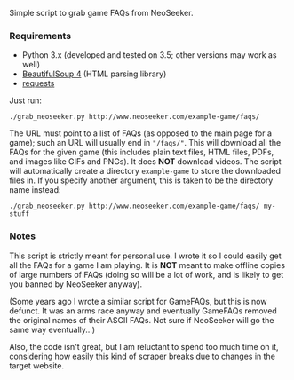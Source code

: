 Simple script to grab game FAQs from NeoSeeker.

### Requirements

* Python 3.x (developed and tested on 3.5; other versions may work as
  well)
* [BeautifulSoup 4](https://www.crummy.com/software/BeautifulSoup/bs4/)
  (HTML parsing library)
* [requests](http://docs.python-requests.org/en/master/)

Just run:

```
./grab_neoseeker.py http://www.neoseeker.com/example-game/faqs/
```

The URL must point to a list of FAQs (as opposed to the main page for a
game); such an URL will usually end in `"/faqs/"`. This will download all the FAQs
for the given game (this includes plain text files, HTML files, PDFs,
and images like GIFs and PNGs). It does **NOT** download videos. The
script will automatically create a directory `example-game` to store the
downloaded files in. If you specify another argument, this is taken to
be the directory name instead:

```
./grab_neoseeker.py http://www.neoseeker.com/example-game/faqs/ my-stuff
```

### Notes

This script is strictly meant for personal use. I wrote it so I could
easily get all the FAQs for a game I am playing. It is **NOT** meant to
make offline copies of large numbers of FAQs (doing so will be a lot of
work, and is likely to get you banned by NeoSeeker anyway).

(Some years ago I wrote a similar script for GameFAQs, but this is now
defunct. It was an arms race anyway and eventually GameFAQs removed the
original names of their ASCII FAQs. Not sure if NeoSeeker will go the
same way eventually...)

Also, the code isn't great, but I am reluctant to spend too much time on it,
considering how easily this kind of scraper breaks due to changes in the target
website.
